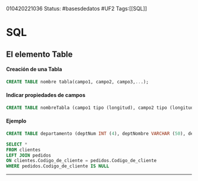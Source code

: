 010420221036
Status: #basesdedatos #UF2
Tags:[[SQL]]
# SQL
## El elemento Table
#### Creación de una Tabla
```sql
CREATE TABLE nombre tabla(campo1, campo2, campo3,...);
```

#### Indicar propiedades de campos
```sql
CREATE TABLE nombreTabla (campo1 tipo (longitud), campo2 tipo (longitud), campo3 tipo (longitud),...);
```
#### Ejemplo
```sql
CREATE TABLE departamento (deptNum INT (4), deptNombre VARCHAR (50), deptLocalidad VARCHAR (50));
```

```sql
SELECT *
FROM clientes 
LEFT JOIN pedidos
ON clientes.Codigo_de_cliente = pedidos.Codigo_de_cliente
WHERE pedidos.Codigo_de_cliente IS NULL
```
---
